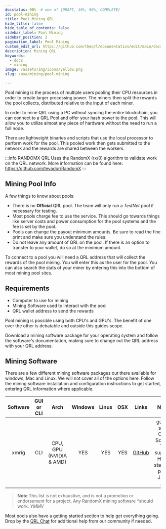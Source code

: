 ```yaml
---
docstatus: 90%  # one of {DRAFT, 30%, 90%, COMPLETE}
id: pool-mining
title: Pool Mining QRL
hide_title: false
hide_table_of_contents: false
sidebar_label: Pool Mining
sidebar_position: 2
pagination_label: Pool Mining
custom_edit_url: https://github.com/theqrl/documentation/edit/main/docs/Mining/pool-mining.md
description: Mining QRL
keywords:
  - docs
  - mining
image: /assets/img/icons/yellow.png
slug: /use/mining/pool-mining

---
```



Pool mining is the process of multiple users pooling their CPU resources in order to create larger processing power. The miners then split the rewards the pool collects, distributed relative to the input of each miner.

In order to mine QRL using a PC without syncing the entire blockchain, you can connect to a QRL Pool and offer your hash power to the pool. This will allow you to utilize almost any piece of hardware without the need to run a full node.

There are lightweight binaries and scripts that use the local processor to perform work for the pool. This pooled work then gets submitted to the network and the rewards are shared between the workers.

:::info RANDOMX
 QRL Uses the RandomX (rx/0) algorithm to validate work on the QRL network. More information can be found here: https://github.com/tevador/RandomX
:::

## Mining Pool Info

A few things to know about pools:

* There is no **Official** QRL pool. The team will only run a *TestNet* pool if necessary for testing.
* Most pools charge fee to use the service. This should go towards things like server costs and power consumption for the pool systems and the fee is set by the pool.
* Pools can change the payout minimum amounts. Be sure to read the fine print and make sure you understand the rules.
* Do not leave any amount of QRL on the pool. If there is an option to transfer to your wallet, do so at the minimum amount.

To connect to a pool you will need a QRL address that will collect the rewards of the pool mining. You will enter this as the user for the pool. You can also search the stats of your miner by entering this into the bottom of most mining pool sites.

## Requirements

- Computer to use for mining
- Mining Software used to interact with the pool
- QRL wallet address to send the rewards

Pool mining is possible using both CPU's and GPU's. The benefit of one over the other is debatable and outside this guides scope.

Download a mining software package for your operating system and follow the software's documentation, making sure to change out the QRL address with your QRL address.

## Mining Software

There are a few different mining software packages out there available for windows, Mac and Linux. We will not cover all of the options here. Follow the mining software installation and configuration instructions to get started, entering QRL information where applicable.

| Software      | GUI or CLI | Arch | Windows     | Linux |  OSX   |  Links | Notes |
|:-------------:|:--:|:-----:|:-----------:|:-----:|:------:|:------:|:-------:|
|   xmrig   | CLI | CPU, GPU (NVIDIA & AMD) |  YES     |  YES     |  YES      | [GitHub](https://github.com/xmrig/xmrig) | guided start, Open Source, TLS support, HTML statistics page, JSON API |


> **Note** This list is not exhaustive, and is not a promotion or endorsement for a project. Any RandomX mining software \*should work. *YMMV*

Most pools also have a getting started section to help get everything going. Drop by the [QRL Chat](https://theqrl.org/discord) for additional help from our community if needed.






